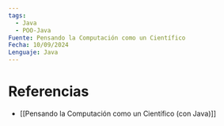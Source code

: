 ```yaml
---
tags:
  - Java
  - POO-Java
Fuente: Pensando la Computación como un Científico
Fecha: 10/09/2024
Lenguaje: Java
---
```


# Referencias
- [[Pensando la Computación como un Científico (con Java)]]